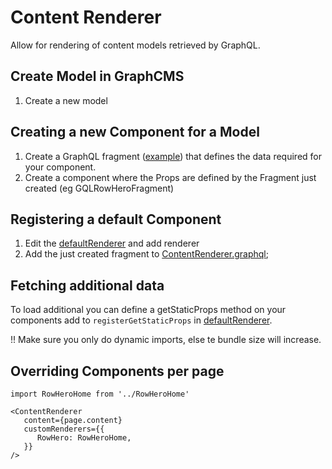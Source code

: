 # Content Renderer

Allow for rendering of content models retrieved by GraphQL.

## Create Model in GraphCMS

1. Create a new model

## Creating a new Component for a Model

1. Create a GraphQL fragment ([example](../RowHero/RowHero.graphql)) that
   defines the data required for your component.
2. Create a component where the Props are defined by the Fragment just created
   (eg GQLRowHeroFragment)

## Registering a default Component

1. Edit the [defaultRenderer](./defaultRenderer.tsx) and add renderer
2. Add the just created fragment to
   [ContentRenderer.graphql](./ContentRenderer.graphql);

## Fetching additional data

To load additional you can define a getStaticProps method on your components add
to `registerGetStaticProps` in [defaultRenderer](./defaultRenderer.tsx).

!! Make sure you only do dynamic imports, else te bundle size will increase.

## Overriding Components per page

```
import RowHeroHome from '../RowHeroHome'

<ContentRenderer
   content={page.content}
   customRenderers={{
      RowHero: RowHeroHome,
   }}
/>
```
